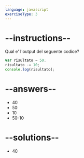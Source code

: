 ```yaml
---
language: javascript
exerciseType: 3
---
```


# --instructions--

Qual e' l'output del seguente codice?
```javascript
var risultato = 50;
risultato -= 10;
console.log(risultato);
```

# --answers--

- 40
- 50
- 10
- 50-10

# --solutions--

- 40
